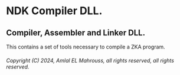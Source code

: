 # NDK Compiler DLL.

## Compiler, Assembler and Linker DLL.

This contains a set of tools necessary to compile a ZKA program.

###### Copyright (C) 2024, Amlal EL Mahrouss, all rights reserved, all rights reserved.
